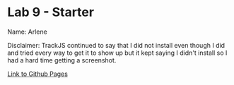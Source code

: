# Lab 9 - Starter

Name: Arlene

Disclaimer:
TrackJS continued to say that I did not install even though I did and tried every way to get it to show up but it kept saying I didn't install so I had a hard time getting a screenshot.

[Link to Github Pages](https://arlenecse.github.io/Lab9_Starter_Fork/)
